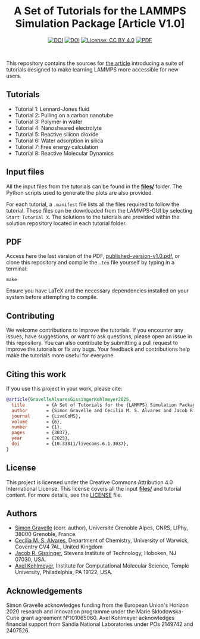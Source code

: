 <!--
WARNING: DO NOT MODIFY DIRECTLY THE README.md!
This README.md file was assembled using the sed command from the files listed in
"files.txt". See the script in "generateREADME.sh". To modify the content of 
the  README.md, modify the files listed in "files.txt", or add a new file to the
list in "files.txt".
-->



<div align="center">

# A Set of Tutorials for the LAMMPS Simulation Package [Article V1.0]

[![DOI](https://img.shields.io/badge/DOI-10.33011%2Flivecoms.6.1.3037-blue)](https://doi.org/10.33011/livecoms.6.1.3037)
[![DOI](https://zenodo.org/badge/314814105.svg)](https://zenodo.org/doi/10.5281/zenodo.14747799)
[![License: CC BY 4.0](https://img.shields.io/badge/License-CC%20BY%204.0-blue.svg)](https://creativecommons.org/licenses/by/4.0/)
[![PDF](https://img.shields.io/badge/PDF-lammps--tutorials.pdf-blue.svg)](releases/published-version-v1.0.pdf)

</div>

<br>

This repository contains the sources for [the article](https://livecomsjournal.org/index.php/livecoms/article/view/v6i1e3037/3091)
introducing a suite of tutorials designed to make learning LAMMPS more accessible for new users.

## Tutorials

- Tutorial 1: Lennard-Jones fluid
- Tutorial 2: Pulling on a carbon nanotube
- Tutorial 3: Polymer in water
- Tutorial 4: Nanosheared electrolyte
- Tutorial 5: Reactive silicon dioxide
- Tutorial 6: Water adsorption in silica
- Tutorial 7: Free energy calculation
- Tutorial 8: Reactive Molecular Dynamics

## Input files

All the input files from the tutorials can be found in the 
[**files/**](files/) folder. The Python scripts used to generate the plots 
are also provided.

For each tutorial, a `.manifest` file lists all the files required to 
follow the tutorial. These files can be downloaded from the LAMMPS-GUI by 
selecting `Start Tutorial X`. The solutions to the tutorials are provided 
within the solution repository located in each tutorial folder.

## PDF

Access here the last version of the PDF,
[published-version-v1.0.pdf](releases/published-version-v1.0.pdf), or clone this repository
and compile the `.tex` file yourself by typing in a terminal:
```
make
```
Ensure you have LaTeX and the necessary dependencies installed on your system
before attempting to compile.

## Contributing

We welcome contributions to improve the tutorials. If you encounter any issues, have suggestions,
or want to ask questions, please open an issue in this repository. You can also contribute
by submitting a pull request to improve the tutorials or fix any bugs.
Your feedback and contributions help make the tutorials more useful for everyone.

## Citing this work

If you use this project in your work, please cite:

```bibtex
@article{GravelleAlvaresGissingerKohlmeyer2025,
  title        = {A Set of Tutorials for the {LAMMPS} Simulation Package},
  author       = {Simon Gravelle and Cecilia M. S. Alvares and Jacob R. Gissinger and Axel Kohlmeyer},
  journal      = {LiveCoMS},
  volume       = {6},
  number       = {1},
  pages        = {3037},
  year         = {2025},
  doi          = {10.33011/livecoms.6.1.3037},
}
```

## License

This project is licensed under the Creative Commons Attribution 4.0 International
License. This license covers all the input [**files/**](files/) and tutorial content.
For more details, see the [LICENSE](LICENSE) file.

## Authors

- [Simon Gravelle](https://github.com/simongravelle) (corr. author),
  Université Grenoble Alpes, CNRS, LIPhy, 38000 Grenoble, France.
- [Cecilia M. S. Alvares](https://github.com/cecimarques),
  Department of Chemistry, University of Warwick, Coventry CV4 7AL, United Kingdom
- [Jacob R. Gissinger](https://www.stevens.edu/profile/jgissing),
  Stevens Institute of Technology, Hoboken, NJ 07030, USA.
- [Axel Kohlmeyer](https://sites.google.com/site/akohlmey),
  Institute for Computational Molecular Science, Temple University, Philadelphia,
  PA 19122, USA.



## Acknowledgements

Simon Gravelle acknowledges funding from the European Union's Horizon 2020
research and innovation programme under the Marie Skłodowska-Curie grant
agreement N°101065060. Axel Kohlmeyer acknowledges financial support from
Sandia National Laboratories under POs 2149742 and 2407526.


